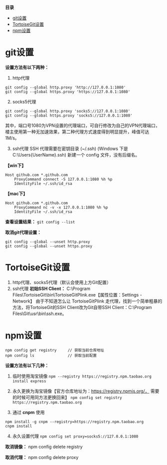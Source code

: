 **目录**
- [git设置](#git设置)
- [TortoiseGit设置](#tortoisegit设置)
- [npm设置](#npm设置)

# git设置
**设置方法有以下两种：**
1. http代理
```
git config --global http.proxy 'http://127.0.0.1:1080'
git config --global https.proxy 'https://127.0.0.1:1080'
```

2. socks5代理
```
git config --global http.proxy 'socks5://127.0.0.1:1080'
git config --global https.proxy 'socks5://127.0.0.1:1080'
```
其中，端口号1080为VPN设置的代理端口，可自行修改为自己的VPN代理端口，楼主使用第一种无加速效果，第二种代理方式速度得到明显提升，峰值可达1M/s。

3. ssh代理
SSH 代理需要在密钥目录 (~/.ssh) (Windows 下是 C:\Users\{UserName}\.ssh) 新建一个 config 文件，没有后缀名。

**【win下】**
```
Host github.com *.github.com
    ProxyCommand connect -S 127.0.0.1:1080 %h %p
    IdentityFile ~/.ssh/id_rsa
```

**【mac下】**
```
Host github.com *.github.com
    ProxyCommand nc -v -x 127.0.0.1:1080 %h %p
    IdentityFile ~/.ssh/id_rsa
```

**查看设置结果：**
`git config --list`

**取消git代理设置：**
```
git config --global --unset http.proxy
git config --global --unset https.proxy
```

# TortoiseGit设置
1. http代理、socks5代理（默认会使用上方Git配置）
2. ssh代理
**初始SSH Client：** C:\Program Files\TortoiseGit\bin\TortoiseGitPlink.exe【属性位置：Settings - Network】
由于不知道怎么让 TortoiseGitPlink 走代理，找到一个简单粗暴的方法，将TortoiseGit的SSH Client改为Git自带SSH Client：C:\Program Files\Git\usr\bin\ssh.exe。

# npm设置
```
npm config get registry     // 获取当前仓库地址
npm config ls               // 获取当前配置
```

**设置方法有以下几种：**
1. 临时使用淘宝镜像
`npm --registry https://registry.npm.taobao.org install express`

2. 永久更换为淘宝镜像【官方仓库地址为：https://registry.npmjs.org/， 需要的时候可用同方法更换回来】
`npm config set registry https://registry.npm.taobao.org`

3. 通过 **cnpm** 使用
```
npm install -g cnpm --registry=https://registry.npm.taobao.org
cnpm install
```

4. 永久设置代理
`npm config set proxy=socks5://127.0.0.1:1080`

**取消镜像：**
npm config delete registry

**取消代理：**
npm config delete proxy